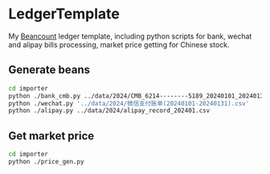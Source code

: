 # LedgerTemplate

My [Beancount](https://github.com/beancount/beancount) ledger template, including python scripts for bank, wechat and alipay bills processing, market price getting for Chinese stock.

## Generate beans

```sh
cd importer
python ./bank_cmb.py ../data/2024/CMB_6214--------5189_20240101_20240131.csv
python ./wechat.py '../data/2024/微信支付账单(20240101-20240131).csv'
python ./alipay.py ../data/2024/alipay_record_202401.csv
```

## Get market price

```sh
cd importer
python ./price_gen.py
```
